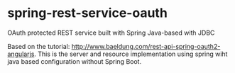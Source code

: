 # spring-rest-service-oauth
OAuth protected REST service built with Spring Java-based with JDBC

Based on the tutorial: http://www.baeldung.com/rest-api-spring-oauth2-angularjs. This is the server and resource implementation using spring wiht java based configuration without Spring Boot.
